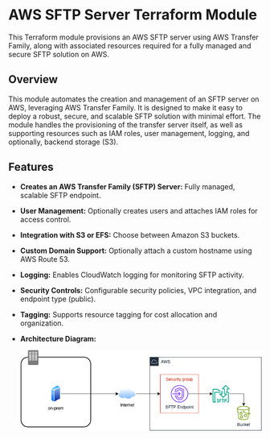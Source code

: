 # AWS SFTP Server Terraform Module

This Terraform module provisions an AWS SFTP server using AWS Transfer Family, along with associated resources required for a fully managed and secure SFTP solution on AWS.

## Overview

This module automates the creation and management of an SFTP server on AWS, leveraging AWS Transfer Family. It is designed to make it easy to deploy a robust, secure, and scalable SFTP solution with minimal effort. The module handles the provisioning of the transfer server itself, as well as supporting resources such as IAM roles, user management, logging, and optionally, backend storage (S3).

## Features

- **Creates an AWS Transfer Family (SFTP) Server:** Fully managed, scalable SFTP endpoint.
- **User Management:** Optionally creates users and attaches IAM roles for access control.
- **Integration with S3 or EFS:** Choose between Amazon S3 buckets.

- **Custom Domain Support:** Optionally attach a custom hostname using AWS Route 53.

- **Logging:** Enables CloudWatch logging for monitoring SFTP activity.

- **Security Controls:** Configurable security policies, VPC integration, and endpoint type (public).
- **Tagging:** Supports resource tagging for cost allocation and organization.

- **Architecture Diagram:**

  ![Architecture Diagram](./assets/transfer_family.png)
